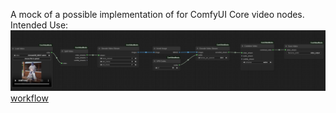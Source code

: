 A mock of a possible implementation of for ComfyUI Core video nodes. Intended Use:
![workflow-image](screenshot.png)
[workflow](<Simple Video Workflow Mock.json>)